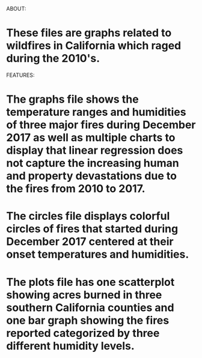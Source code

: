 ABOUT:

# These files are graphs related to wildfires in California which raged during the 2010's.

FEATURES:

# The graphs file shows the temperature ranges and humidities of three major fires during December 2017 as well as multiple charts to display that linear regression does not capture the increasing human and property devastations due to the fires from 2010 to 2017.

# The circles file displays colorful circles of fires that started during December 2017 centered at their onset temperatures and humidities.

# The plots file has one scatterplot showing acres burned in three southern California counties and one bar graph showing the fires reported categorized by three different humidity levels. 
